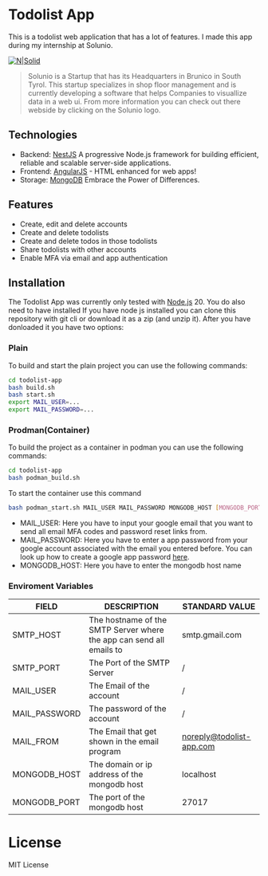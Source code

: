 # Todolist App

This is a todolist web application that has a lot of features. I made this app during my internship at Solunio.

[![N|Solid](https://solunio.com/wp-content/uploads/2023/06/SOLUNIO_LOGO_Positiv_RGB_72dpi.png)](https://solunio.com/de)

> Solunio is a Startup that has its Headquarters in Brunico in South Tyrol.
> This startup specializes in shop floor management and is currently developing a software that
> helps Companies to visuallize data in a web ui. From more information you can check out there webside by clicking on the Solunio logo.

## Technologies

- Backend: [NestJS](https://nestjs.com/) A progressive Node.js framework for building efficient, reliable and scalable server-side applications.
- Frontend: [AngularJS](https://angular.io/) - HTML enhanced for web apps!
- Storage: [MongoDB](https://www.mongodb.com) Embrace the Power of Differences.

## Features

- Create, edit and delete accounts
- Create and delete todolists
- Create and delete todos in those todolists
- Share todolists with other accounts
- Enable MFA via email and app authentication

## Installation

The Todolist App was currently only tested with [Node.js](https://nodejs.org/) 20. You do also need to have installed
If you have node js installed you can clone this repository with git cli or download it as a zip (and unzip it).
After you have donloaded it you have two options:

### Plain

To build and start the plain project you can use the following commands:

```sh
cd todolist-app
bash build.sh
bash start.sh
export MAIL_USER=...
export MAIL_PASSWORD=...
```

### Prodman(Container)

To build the project as a container in podman you can use the following commands:

```sh
cd todolist-app
bash podman_build.sh
```

To start the container use this command

```sh
bash podman_start.sh MAIL_USER MAIL_PASSWORD MONGODB_HOST [MONGODB_PORT]
```

- MAIL_USER: Here you have to input your google email that you want to send all email MFA codes and password reset links from.
- MAIL_PASSWORD: Here you have to enter a app password from your google account associated with the email you entered before. You can look up how to create a google app password [here](https://support.google.com/mail/answer/185833?hl=en).
- MONGODB_HOST: Here you have to enter the mongodb host name

### Enviroment Variables

| FIELD | DESCRIPTION | STANDARD VALUE |
| ------ | ------ | ------ |
| SMTP_HOST | The hostname of the SMTP Server where the app can send all emails to | smtp.gmail.com |
| SMTP_PORT | The Port of the SMTP Server | / |
| MAIL_USER | The Email of the account | / |
| MAIL_PASSWORD | The password of the account | / |
| MAIL_FROM | The Email that get shown in the email program | <noreply@todolist-app.com> |
| MONGODB_HOST | The domain or ip address of the mongodb host | localhost |
| MONGODB_PORT | The port of the mongodb host | 27017 |

# License

MIT License
